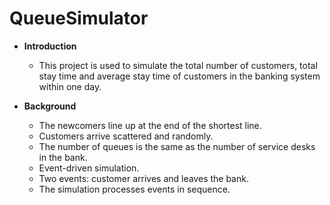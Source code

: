 # QueueSimulator

- **Introduction**

  - This project is used to simulate the total number of customers, total stay time and average stay time of customers in the banking system within one day.

- **Background**

  - The newcomers line up at the end of the shortest line.
  - Customers arrive scattered and randomly.
  - The number of queues is the same as the number of service desks in the bank.
  - Event-driven simulation.
  - Two events: customer arrives and leaves the bank.
  - The simulation processes events in sequence.
